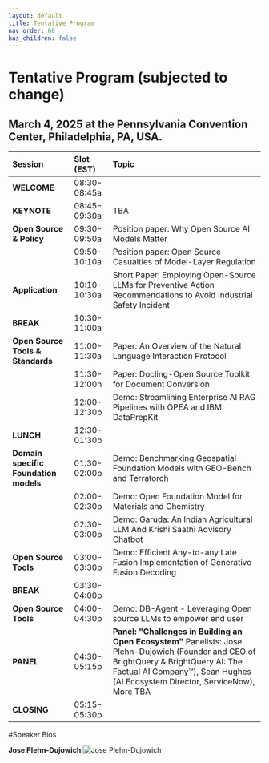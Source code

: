 ```yaml
---
layout: default
title: Tentative Program
nav_order: 60
has_children: false
---
```


# Tentative Program (subjected to change)

## March 4, 2025 at the Pennsylvania Convention Center, Philadelphia, PA, USA.



|Session  |Slot (EST)   | Topic |
| :------- | :-------- |  :-------- |
|**WELCOME** |08:30-08:45a | |
|**KEYNOTE** |08:45-09:30a |TBA | 
|**Open Source & Policy** |09:30-09:50a | Position paper: Why Open Source AI Models Matter|
| |09:50-10:10a|  Position paper: Open Source Casualties of Model-Layer Regulation |
|**Application** |10:10-10:30a|Short Paper: Employing Open-Source LLMs for Preventive Action Recommendations to Avoid Industrial Safety Incident|
|**BREAK** |10:30-11:00a|  |
|**Open Source Tools & Standards** |11:00-11:30a| Paper: An Overview of the Natural Language Interaction Protocol|
| |11:30-12:00n | Paper: Docling-Open Source Toolkit for Document Conversion |
| |12:00-12:30p| Demo: Streamlining Enterprise AI RAG Pipelines with OPEA and IBM DataPrepKit |
|**LUNCH** |12:30-01:30p|  |
|**Domain specific Foundation models**  |01:30-02:00p | Demo: Benchmarking Geospatial Foundation Models with GEO-Bench and Terratorch|
| |02:00-02:30p | Demo: Open Foundation Model for Materials and Chemistry|
| |02:30-03:00p | Demo: Garuda: An Indian Agricultural LLM And Krishi Saathi Advisory Chatbot|
|**Open Source Tools** |03:00-03:30p | Demo: Efficient Any-to-any Late Fusion Implementation of Generative Fusion Decoding |
|**BREAK** |03:30-04:00p | |
|**Open Source Tools** |04:00-04:30p |Demo: DB-Agent - Leveraging Open source LLMs to empower end user |
|**PANEL** |04:30-05:15p | **Panel: "Challenges in Building an Open Ecosystem"** Panelists: Jose Plehn-Dujowich (Founder and CEO of BrightQuery &  BrightQuery AI: The Factual AI Company™), Sean Hughes (AI Ecosystem Director, ServiceNow), More TBA |
|**CLOSING** |05:15-05:30p |  |


#Speaker Bios

**Jose Plehn-Dujowich**
![Jose Plehn-Dujowich](images/jose-plehn-dujowich-speech-ucberkeley.jpg)

